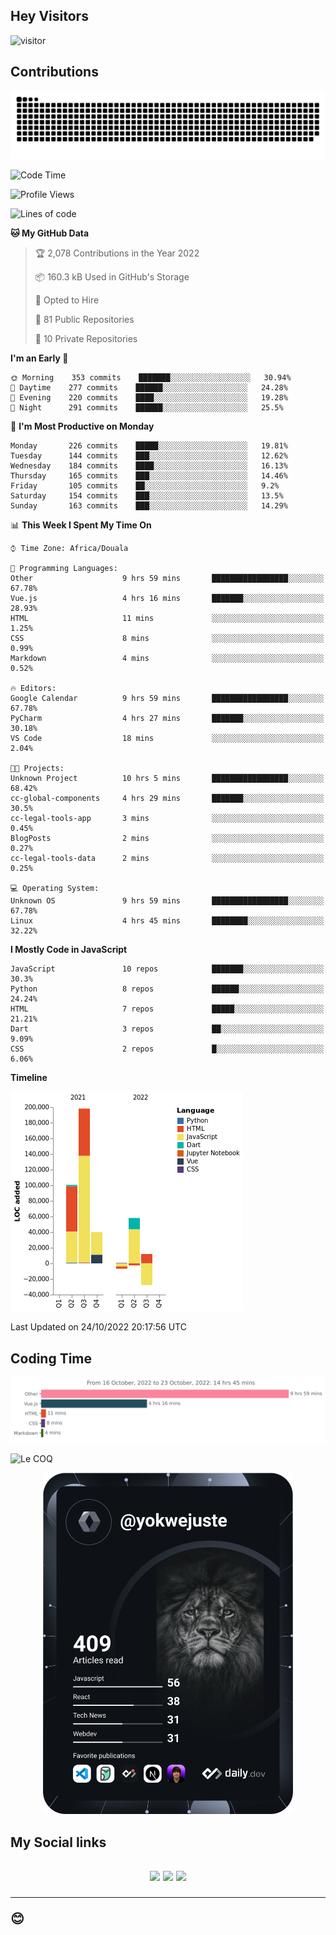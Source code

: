 ## Hey Visitors
![visitor](https://profile-counter.glitch.me/yokwejuste/count.svg)

## Contributions
<p align="center">
  <img src="https://raw.githubusercontent.com/yokwejuste/yokwejuste/output/github-contribution-grid-snake.svg" />
</p>

<!--START_SECTION:waka-->
![Code Time](http://img.shields.io/badge/Code%20Time-1%2C160%20hrs%2043%20mins-blue)

![Profile Views](http://img.shields.io/badge/Profile%20Views-0-blue)

![Lines of code](https://img.shields.io/badge/From%20Hello%20World%20I%27ve%20Written-372%20Thousand%20lines%20of%20code-blue)

**🐱 My GitHub Data** 

> 🏆 2,078 Contributions in the Year 2022
 > 
> 📦 160.3 kB Used in GitHub's Storage 
 > 
> 💼 Opted to Hire
 > 
> 📜 81 Public Repositories 
 > 
> 🔑 10 Private Repositories  
 > 
**I'm an Early 🐤** 

```text
🌞 Morning    353 commits    ███████░░░░░░░░░░░░░░░░░░   30.94% 
🌆 Daytime    277 commits    ██████░░░░░░░░░░░░░░░░░░░   24.28% 
🌃 Evening    220 commits    ████░░░░░░░░░░░░░░░░░░░░░   19.28% 
🌙 Night      291 commits    ██████░░░░░░░░░░░░░░░░░░░   25.5%

```
📅 **I'm Most Productive on Monday** 

```text
Monday       226 commits    █████░░░░░░░░░░░░░░░░░░░░   19.81% 
Tuesday      144 commits    ███░░░░░░░░░░░░░░░░░░░░░░   12.62% 
Wednesday    184 commits    ████░░░░░░░░░░░░░░░░░░░░░   16.13% 
Thursday     165 commits    ███░░░░░░░░░░░░░░░░░░░░░░   14.46% 
Friday       105 commits    ██░░░░░░░░░░░░░░░░░░░░░░░   9.2% 
Saturday     154 commits    ███░░░░░░░░░░░░░░░░░░░░░░   13.5% 
Sunday       163 commits    ███░░░░░░░░░░░░░░░░░░░░░░   14.29%

```


📊 **This Week I Spent My Time On** 

```text
⌚︎ Time Zone: Africa/Douala

💬 Programming Languages: 
Other                    9 hrs 59 mins       █████████████████░░░░░░░░   67.78% 
Vue.js                   4 hrs 16 mins       ███████░░░░░░░░░░░░░░░░░░   28.93% 
HTML                     11 mins             ░░░░░░░░░░░░░░░░░░░░░░░░░   1.25% 
CSS                      8 mins              ░░░░░░░░░░░░░░░░░░░░░░░░░   0.99% 
Markdown                 4 mins              ░░░░░░░░░░░░░░░░░░░░░░░░░   0.52%

🔥 Editors: 
Google Calendar          9 hrs 59 mins       █████████████████░░░░░░░░   67.78% 
PyCharm                  4 hrs 27 mins       ███████░░░░░░░░░░░░░░░░░░   30.18% 
VS Code                  18 mins             ░░░░░░░░░░░░░░░░░░░░░░░░░   2.04%

🐱‍💻 Projects: 
Unknown Project          10 hrs 5 mins       █████████████████░░░░░░░░   68.42% 
cc-global-components     4 hrs 29 mins       ███████░░░░░░░░░░░░░░░░░░   30.5% 
cc-legal-tools-app       3 mins              ░░░░░░░░░░░░░░░░░░░░░░░░░   0.45% 
BlogPosts                2 mins              ░░░░░░░░░░░░░░░░░░░░░░░░░   0.27% 
cc-legal-tools-data      2 mins              ░░░░░░░░░░░░░░░░░░░░░░░░░   0.25%

💻 Operating System: 
Unknown OS               9 hrs 59 mins       █████████████████░░░░░░░░   67.78% 
Linux                    4 hrs 45 mins       ████████░░░░░░░░░░░░░░░░░   32.22%

```

**I Mostly Code in JavaScript** 

```text
JavaScript               10 repos            ███████░░░░░░░░░░░░░░░░░░   30.3% 
Python                   8 repos             ██████░░░░░░░░░░░░░░░░░░░   24.24% 
HTML                     7 repos             █████░░░░░░░░░░░░░░░░░░░░   21.21% 
Dart                     3 repos             ██░░░░░░░░░░░░░░░░░░░░░░░   9.09% 
CSS                      2 repos             █░░░░░░░░░░░░░░░░░░░░░░░░   6.06%

```


**Timeline**

![Chart not found](https://raw.githubusercontent.com/yokwejuste/yokwejuste/master/charts/bar_graph.png) 


 Last Updated on 24/10/2022 20:17:56 UTC
<!--END_SECTION:waka-->

## Coding Time

[![wakatime-stats](https://github.com/yokwejuste/yokwejuste/blob/master/images/stat.svg)](https://wakatime.com/@yokwejuste)

![Le COQ](https://metrics.lecoq.io/yokwejuste/)
<p align="center">
  <a href="#"><img src="https://github.com/yokwejuste/yokwejuste/blob/master/devcard.svg" width="400" alt="Yonkeu K. Steve's Dev Card"/></a>
</p>
<h2>My Social links<h2>
<p align="center">
  <a href="https://twitter.com/yokwejuste"><img src="https://img.shields.io/badge/twitter-%231DA1F2.svg?style=for-the-badge&logo=Twitter&logoColor=white"></a>
  <a href="https://linkedin.com/in/yokwejuste"><img src="https://img.shields.io/badge/linkedin-%230077B5.svg?style=for-the-badge&logo=linkedin&logoColor=white"></a>
  <a href="https://instagram.com/yokwejuste0"><img src="https://img.shields.io/badge/instagram-%23E4405F.svg?style=for-the-badge&logo=Instagram&logoColor=white"></a>
</p>
<hr>
😊
